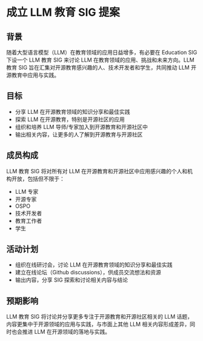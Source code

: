 # 成立 LLM 教育 SIG 提案

## 背景

随着大型语言模型（LLM）在教育领域的应用日益增多，有必要在 Education SIG 下设一个 LLM 教育 SIG 来讨论 LLM 在教育领域的应用、挑战和未来方向。LLM 教育 SIG 旨在汇集对开源教育感兴趣的人、技术开发者和学生，共同推动 LLM 开源教育中应用与实践。

## 目标

- 分享 LLM 在开源教育领域的知识分享和最佳实践
- 探索 LLM 在开源教育，特别是开源社区的应用
- 组织和培养 LLM 导师/专家加入到开源教育和开源社区中
- 输出相关内容，让更多的人了解到开源教育与开源社区

## 成员构成

LLM 教育 SIG 将对所有对 LLM 在开源教育和开源社区中应用感兴趣的个人和机构开放，包括但不限于：

- LLM 专家
- 开源专家
- OSPO
- 技术开发者
- 教育工作者
- 学生

## 活动计划
  
- 组织在线研讨会，讨论 LLM 在开源教育领域的知识分享和最佳实践
- 建立在线论坛（Github discussions），供成员交流想法和资源
- 输出内容，分享 SIG 探索和讨论相关内容与结论

## 预期影响

LLM 教育 SIG 将讨论并分享更多专注于开源教育和开源社区相关的 LLM 话题，内容更集中于开源领域的应用与实践，与市面上其他 LLM 相关内容形成差异，同时也会推进 LLM 在开源领域的落地与实践。

